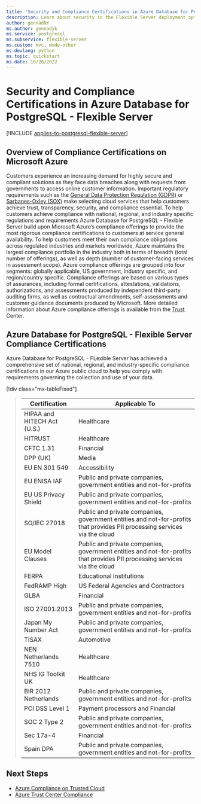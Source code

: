 ```yaml
---
title: 'Security and Compliance Certifications in Azure Database for PostgreSQL - Flexible Server'
description: Learn about security in the Flexible Server deployment option for Azure Database for PostgreSQL.
author: gennadNY
ms.author: gennadyk
ms.service: postgresql
ms.subservice: flexible-server
ms.custom: mvc, mode-other
ms.devlang: python
ms.topic: quickstart
ms.date: 10/20/2022
---
```

# Security and Compliance Certifications in Azure Database for PostgreSQL - Flexible Server

[!INCLUDE [applies-to-postgresql-flexible-server](../includes/applies-to-postgresql-flexible-server.md)]


## Overview of Compliance Certifications on Microsoft Azure

Customers experience an increasing demand for highly secure and compliant solutions as they face data breaches along with requests from governments to access online customer information. Important regulatory requirements such as the [General Data Protection Regulation (GDPR)](https://learn.microsoft.com/compliance/regulatory/gdpr) or [Sarbanes-Oxley (SOX)](https://azure.microsoft.com/resources/microsoft-azure-guidance-for-sarbanes-oxley-sox/)  make selecting cloud services that help customers achieve trust, transparency, security, and compliance essential. To help customers achieve compliance with national, regional, and industry specific regulations and requirements Azure Database for PostgreSQL - Flexible Server build upon Microsoft Azure’s compliance offerings to provide the most rigorous compliance certifications to customers at service general availability.
To help customers meet their own compliance obligations across regulated industries and markets worldwide, Azure maintains the largest compliance portfolio in the industry both in terms of breadth (total number of offerings), as well as depth (number of customer-facing services in assessment scope). Azure compliance offerings are grouped into four segments: globally applicable, US government, 
industry specific, and region/country specific. Compliance offerings are based on various types of assurances, including formal certifications, attestations, validations, authorizations, and assessments produced by independent third-party auditing firms, as well as contractual amendments, self-assessments and customer guidance documents produced by Microsoft. More detailed information about Azure compliance offerings is available from the [Trust](https://www.microsoft.com/trust-center/compliance/compliance-overview) Center. 

## Azure Database for PostgreSQL - Flexible Server Compliance Certifications

 Azure Database for PostgreSQL - FLexible Server has achieved a comprehensive set of national, regional, and industry-specific compliance certifications in our Azure public cloud to help you comply with requirements governing the collection and use of your data.

[!div class="mx-tableFixed"]
> | **Certification**| **Applicable To** | 
> |---|---|
> |HIPAA and HITECH Act (U.S.)     | Healthcare|
> |HITRUST      | Healthcare|
> |CFTC 1.31        | Financial|
> |DPP (UK)      | Media|
> |EU EN 301 549         | Accessibility|
> |EU ENISA IAF        | Public and private companies, government entities and not-for-profits|
> |EU US Privacy Shield        | Public and private companies, government entities and not-for-profits|
> |SO/IEC 27018      | Public and private companies, government entities and not-for-profits that provides PII processing services via the cloud|
> |EU Model Clauses        | Public and private companies, government entities and not-for-profits that provides PII processing services via the cloud|
> |FERPA        | Educational Institutions|
> |FedRAMP High       | US Federal Agencies and Contractors|
> |GLBA       | Financial|
> |ISO 27001:2013      | Public and private companies, government entities and not-for-profits|
> |Japan My Number Act     | Public and private companies, government entities and not-for-profits|
> |TISAX        | Automotive |
> |NEN Netherlands 7510      | Healthcare |
> |NHS IG Toolkit UK        | Healthcare |
> |BIR 2012 Netherlands      | Public and private companies, government entities and not-for-profits|
> |PCI DSS Level 1       | Payment processors and Financial|
> |SOC 2 Type 2       |Public and private companies, government entities and not-for-profits|
> |Sec 17a-4      |Financial|
> |Spain DPA   |Public and private companies, government entities and not-for-profits|

## Next Steps
* [Azure Compliance on Trusted Cloud](https://azure.microsoft.com/explore/trusted-cloud/compliance/)
* [Azure Trust Center Compliance](https://www.microsoft.com/en-us/trust-center/compliance/compliance-overview)
